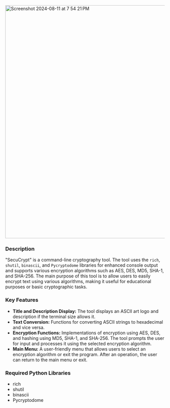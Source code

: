 <img width="734" alt="Screenshot 2024-08-11 at 7 54 21 PM" src="https://github.com/user-attachments/assets/b2d1b509-f7aa-4624-b6ed-eac8dc7dde02">

### Description
"SecuCrypt" is a command-line cryptography tool. The tool uses the `rich`, `shutil`, `binascii`, and `Pycryptodome` libraries for enhanced console output and supports various encryption algorithms such as AES, DES, MD5, SHA-1, and SHA-256. The main purpose of this tool is to allow users to easily encrypt text using various algorithms, making it useful for educational purposes or basic cryptographic tasks.

### Key Features
- **Title and Description Display:** The tool displays an ASCII art logo and description if the terminal size allows it.
- **Text Conversion:** Functions for converting ASCII strings to hexadecimal and vice versa.
- **Encryption Functions:** Implementations of encryption using AES, DES, and hashing using MD5, SHA-1, and SHA-256. The tool prompts the user for input and processes it using the selected encryption algorithm.
- **Main Menu:** A user-friendly menu that allows users to select an encryption algorithm or exit the program. After an operation, the user can return to the main menu or exit.

### Required Python Libraries
- rich
- shutil
- binascii
- Pycryptodome
